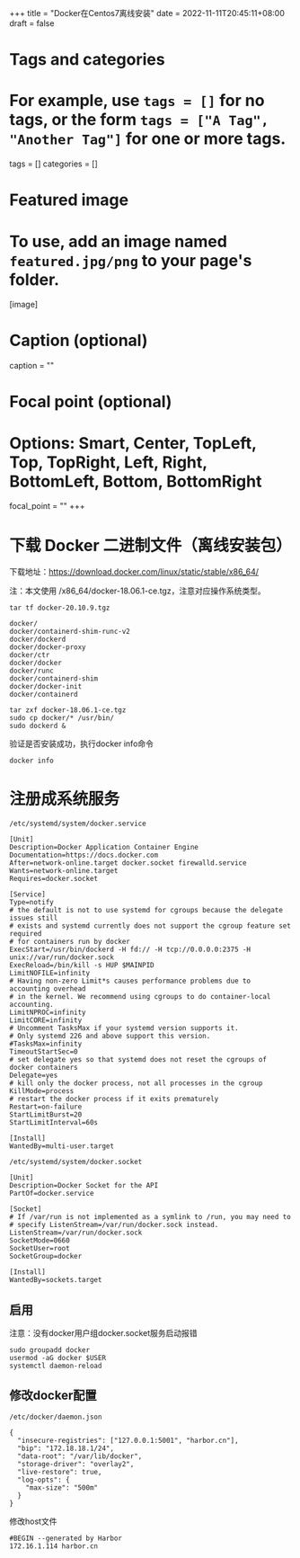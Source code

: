 +++
title = "Docker在Centos7离线安装"
date = 2022-11-11T20:45:11+08:00
draft = false

# Tags and categories
# For example, use `tags = []` for no tags, or the form `tags = ["A Tag", "Another Tag"]` for one or more tags.
tags = []
categories = []

# Featured image
# To use, add an image named `featured.jpg/png` to your page's folder. 
[image]
  # Caption (optional)
  caption = ""

  # Focal point (optional)
  # Options: Smart, Center, TopLeft, Top, TopRight, Left, Right, BottomLeft, Bottom, BottomRight
  focal_point = ""
+++



# 下载 Docker 二进制文件（离线安装包）

下载地址：https://download.docker.com/linux/static/stable/x86_64/

注：本文使用 /x86_64/docker-18.06.1-ce.tgz，注意对应操作系统类型。

```
tar tf docker-20.10.9.tgz

docker/
docker/containerd-shim-runc-v2
docker/dockerd
docker/docker-proxy
docker/ctr
docker/docker
docker/runc
docker/containerd-shim
docker/docker-init
docker/containerd
```



```
tar zxf docker-18.06.1-ce.tgz
sudo cp docker/* /usr/bin/
sudo dockerd &
```

验证是否安装成功，执行docker info命令


```
docker info
```

# 注册成系统服务

`/etc/systemd/system/docker.service`


```
[Unit]
Description=Docker Application Container Engine
Documentation=https://docs.docker.com
After=network-online.target docker.socket firewalld.service
Wants=network-online.target
Requires=docker.socket

[Service]
Type=notify
# the default is not to use systemd for cgroups because the delegate issues still
# exists and systemd currently does not support the cgroup feature set required
# for containers run by docker
ExecStart=/usr/bin/dockerd -H fd:// -H tcp://0.0.0.0:2375 -H unix://var/run/docker.sock
ExecReload=/bin/kill -s HUP $MAINPID
LimitNOFILE=infinity
# Having non-zero Limit*s causes performance problems due to accounting overhead
# in the kernel. We recommend using cgroups to do container-local accounting.
LimitNPROC=infinity
LimitCORE=infinity
# Uncomment TasksMax if your systemd version supports it.
# Only systemd 226 and above support this version.
#TasksMax=infinity
TimeoutStartSec=0
# set delegate yes so that systemd does not reset the cgroups of docker containers
Delegate=yes
# kill only the docker process, not all processes in the cgroup
KillMode=process
# restart the docker process if it exits prematurely
Restart=on-failure
StartLimitBurst=20
StartLimitInterval=60s

[Install]
WantedBy=multi-user.target
```






`/etc/systemd/system/docker.socket`


```
[Unit]
Description=Docker Socket for the API
PartOf=docker.service

[Socket]
# If /var/run is not implemented as a symlink to /run, you may need to
# specify ListenStream=/var/run/docker.sock instead.
ListenStream=/var/run/docker.sock
SocketMode=0660
SocketUser=root
SocketGroup=docker

[Install]
WantedBy=sockets.target
```

##   启用

注意：没有docker用户组docker.socket服务启动报错

```
sudo groupadd docker
usermod -aG docker $USER
systemctl daemon-reload
```

##  修改docker配置

`/etc/docker/daemon.json`

```
{
  "insecure-registries": ["127.0.0.1:5001", "harbor.cn"],
  "bip": "172.18.18.1/24",
  "data-root": "/var/lib/docker",
  "storage-driver": "overlay2",
  "live-restore": true,
  "log-opts": {
    "max-size": "500m"
  }
}
```


修改host文件

```
#BEGIN --generated by Harbor
172.16.1.114 harbor.cn
```



